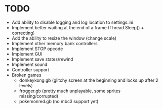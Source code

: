 # TODO

- Add ability to disable logging and log location to settings.ini
- Implement better waiting at the end of a frame (Thread.Sleep() + correcting)
- Add the ability to resize the window (change scale)
- Implement other memory bank controllers
- Implement STOP opcode
- Implement GUI
- Implement save states/rewind
- Implement sound
- Controller support
- Broken games
	- donkeykong.gb (glitchy screen at the beginning and locks up after 2 levels)
	- frogger.gb (pretty much unplayable, some sprites missing/corrupted)
	- pokemonred.gb (no mbc3 support yet)